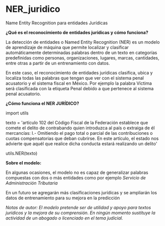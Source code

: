 # NER_juridico
Name Entity Recognition para entidades Jurídicas

**¿Qué es el reconocimiento de entidades jurídicas y cómo funciona?**

La detección de entidades o Named Entity Recognition (NER) es un modelo de aprendizaje de máquina que permite localizar y clasificar automáticamente determinadas palabras dentro de un texto en categorías predefinidas como personas, organizaciones, lugares, marcas, cantidades, entre otras a partir de un entrenamiento con datos.

En este caso, el reconocimiento de entidades jurídicas clasifica, ubica y localiza todas las palabras que tengan que ver con el sistema penal acusatorio y el sistema fiscal en México. Por ejemplo la palabra Víctima será clasificada con la etiqueta Penal debido a que pertenece al sistema penal acusatorio.

**¿Cómo funciona el NER JURÍDICO?**

import utils

texto = 'artículo 102 del Código Fiscal de la Federación establece que comete el delito de contrabando quien introduzca al país o extraiga de él mercancías: I.- Omitiendo el pago total o parcial de las contribuciones o cuotas compensatorias que deban cubrirse. En este artículo, el estado nos advierte que aquél que realice dicha conducta estará realizando un delito'

utils.NER(texto)



**Sobre el modelo:**

En algunas ocasiones, el modelo no es capaz de generalizar palabras compuestas con dos o más entidades como por ejemplo *Servicio de Administración Tributaria*

En un futuro se agregarán más clasificaciones jurídicas y se ampliarán los datos de entrenamiento para su mejora en la predicción

*Notas de autor: El modelo pretende ser de utilidad y apoyo para textos jurídicos y la mejora de su comprensión. En ningún momento sustituye la actividad de un abogado o licenciado en el tema judicial.*
